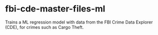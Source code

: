 # fbi-cde-master-files-ml
Trains a ML regression model with data from the FBI Crime Data Explorer (CDE), for crimes such as Cargo Theft.
